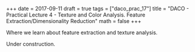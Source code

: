 +++
date = 2017-09-11
draft = true
tags = ["daco_prac_17"]
title = "DACO - Practical Lecture 4 - Texture and Color Analysis. Feature Extraction/Dimensionality Reduction"
math = false
+++

Where we learn about feature extraction and texture analysis.

Under construction.